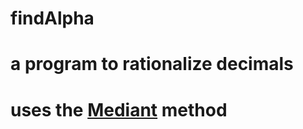 # findAlpha
# a program to rationalize decimals
# uses the [Mediant](https://en.wikipedia.org/wiki/Mediant_(mathematics)) method